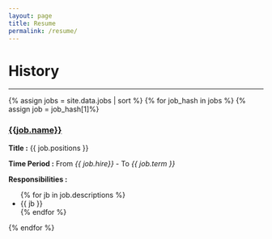 ```yaml
---
layout: page
title: Resume
permalink: /resume/
---
```


<div>
<h1>History</h1>
<hr>
{% assign jobs = site.data.jobs | sort %}
{% for job_hash in jobs %}
{% assign job = job_hash[1]%}
<h3><a href="{{job.url}}">{{job.name}}</a></h3>
<p><b>Title :</b> {{ job.positions }}</p>
<p><b>Time Period :</b> From <i> {{ job.hire}} </i> - To <i> {{ job.term }}</i></p>
<p><b>Responsibilities :</b><ul>{% for jb in job.descriptions %}<li>{{ jb }}</li>{% endfor %}</ul></p>
  
{% endfor %}
</div>